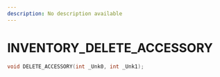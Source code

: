 ```yaml
---
description: No description available 
---
```


# INVENTORY\_DELETE_ACCESSORY

```cpp
void DELETE_ACCESSORY(int _Unk0, int _Unk1);
```